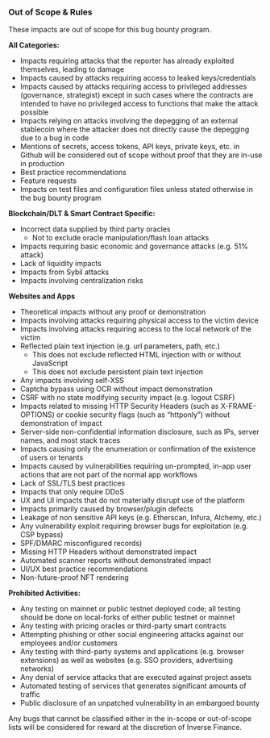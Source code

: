 ### Out of Scope & Rules

These impacts are out of scope for this bug bounty program.

**All Categories:**

- Impacts requiring attacks that the reporter has already exploited themselves, leading to damage
- Impacts caused by attacks requiring access to leaked keys/credentials
- Impacts caused by attacks requiring access to privileged addresses (governance, strategist) except in such cases where the contracts are intended to have no privileged access to functions that make the attack possible
- Impacts relying on attacks involving the depegging of an external stablecoin where the attacker does not directly cause the depegging due to a bug in code
- Mentions of secrets, access tokens, API keys, private keys, etc. in Github will be considered out of scope without proof that they are in-use in production
- Best practice recommendations
- Feature requests
- Impacts on test files and configuration files unless stated otherwise in the bug bounty program

**Blockchain/DLT & Smart Contract Specific:**

- Incorrect data supplied by third party oracles
    - Not to exclude oracle manipulation/flash loan attacks
- Impacts requiring basic economic and governance attacks (e.g. 51% attack)
- Lack of liquidity impacts
- Impacts from Sybil attacks
- Impacts involving centralization risks

**Websites and Apps**

- Theoretical impacts without any proof or demonstration
- Impacts involving attacks requiring physical access to the victim device
- Impacts involving attacks requiring access to the local network of the victim
- Reflected plain text injection (e.g. url parameters, path, etc.)
    - This does not exclude reflected HTML injection with or without JavaScript
    - This does not exclude persistent plain text injection
- Any impacts involving self-XSS
- Captcha bypass using OCR without impact demonstration
- CSRF with no state modifying security impact (e.g. logout CSRF)
- Impacts related to missing HTTP Security Headers (such as X-FRAME-OPTIONS) or cookie security flags (such as “httponly”) without demonstration of impact
- Server-side non-confidential information disclosure, such as IPs, server names, and most stack traces
- Impacts causing only the enumeration or confirmation of the existence of users or tenants
- Impacts caused by vulnerabilities requiring un-prompted, in-app user actions that are not part of the normal app workflows
- Lack of SSL/TLS best practices
- Impacts that only require DDoS
- UX and UI impacts that do not materially disrupt use of the platform
- Impacts primarily caused by browser/plugin defects
- Leakage of non sensitive API keys (e.g. Etherscan, Infura, Alchemy, etc.)
- Any vulnerability exploit requiring browser bugs for exploitation (e.g. CSP bypass)
- SPF/DMARC misconfigured records)
- Missing HTTP Headers without demonstrated impact
- Automated scanner reports without demonstrated impact
- UI/UX best practice recommendations
- Non-future-proof NFT rendering

**Prohibited Activities:**

- Any testing on mainnet or public testnet deployed code; all testing should be done on local-forks of either public testnet or mainnet
- Any testing with pricing oracles or third-party smart contracts
- Attempting phishing or other social engineering attacks against our employees and/or customers
- Any testing with third-party systems and applications (e.g. browser extensions) as well as websites (e.g. SSO providers, advertising networks)
- Any denial of service attacks that are executed against project assets
- Automated testing of services that generates significant amounts of traffic
- Public disclosure of an unpatched vulnerability in an embargoed bounty

Any bugs that cannot be classified either in the in-scope or out-of-scope lists will be considered for reward at the discretion of Inverse Finance.